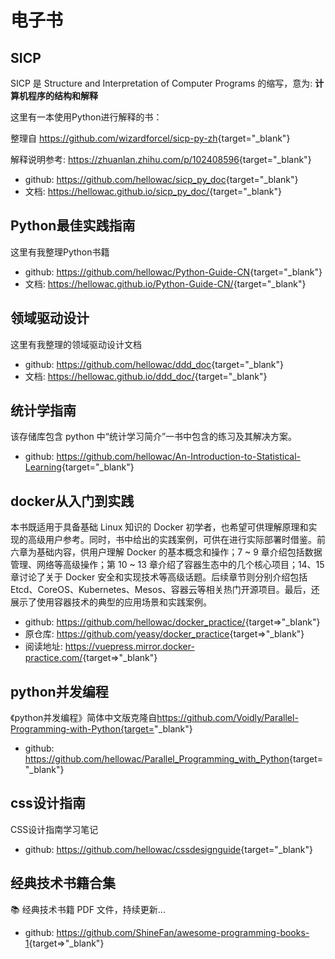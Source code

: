 # 电子书

## SICP

SICP 是 Structure and Interpretation of Computer Programs 的缩写，意为: **计算机程序的结构和解释**

这里有一本使用Python进行解释的书：

整理自 <https://github.com/wizardforcel/sicp-py-zh>{target="_blank"}

解释说明参考: <https://zhuanlan.zhihu.com/p/102408596>{target="_blank"}

* github: <https://github.com/hellowac/sicp_py_doc>{target="_blank"}
* 文档: <https://hellowac.github.io/sicp_py_doc/>{target="_blank"}

## Python最佳实践指南

这里有我整理Python书籍

* github: <https://github.com/hellowac/Python-Guide-CN>{target="_blank"}
* 文档: <https://hellowac.github.io/Python-Guide-CN/>{target="_blank"}

## 领域驱动设计

这里有我整理的领域驱动设计文档

* github: <https://github.com/hellowac/ddd_doc>{target="_blank"}
* 文档: <https://hellowac.github.io/ddd_doc/>{target="_blank"}

## 统计学指南

该存储库包含 python 中“统计学习简介”一书中包含的练习及其解决方案。

* github: <https://github.com/hellowac/An-Introduction-to-Statistical-Learning>{target="_blank"}

## docker从入门到实践

本书既适用于具备基础 Linux 知识的 Docker 初学者，也希望可供理解原理和实现的高级用户参考。同时，书中给出的实践案例，可供在进行实际部署时借鉴。前六章为基础内容，供用户理解 Docker 的基本概念和操作；7 ~ 9 章介绍包括数据管理、网络等高级操作；第 10 ~ 13 章介绍了容器生态中的几个核心项目；14、15 章讨论了关于 Docker 安全和实现技术等高级话题。后续章节则分别介绍包括 Etcd、CoreOS、Kubernetes、Mesos、容器云等相关热门开源项目。最后，还展示了使用容器技术的典型的应用场景和实践案例。

* github: <https://github.com/hellowac/docker_practice/>{target=>"_blank"}
* 原仓库: <https://github.com/yeasy/docker_practice>{target=>"_blank"}
* 阅读地址: <https://vuepress.mirror.docker-practice.com/>{target=>"_blank"}

## python并发编程

《python并发编程》简体中文版克隆自<https://github.com/Voidly/Parallel-Programming-with-Python{target=>"_blank"}

* github: <https://github.com/hellowac/Parallel_Programming_with_Python>{target="_blank"}

## css设计指南

CSS设计指南学习笔记

* github: <https://github.com/hellowac/cssdesignguide>{target="_blank"}

## 经典技术书籍合集

📚  经典技术书籍 PDF 文件，持续更新...

* github: <https://github.com/ShineFan/awesome-programming-books-1>{target=>"_blank"}
